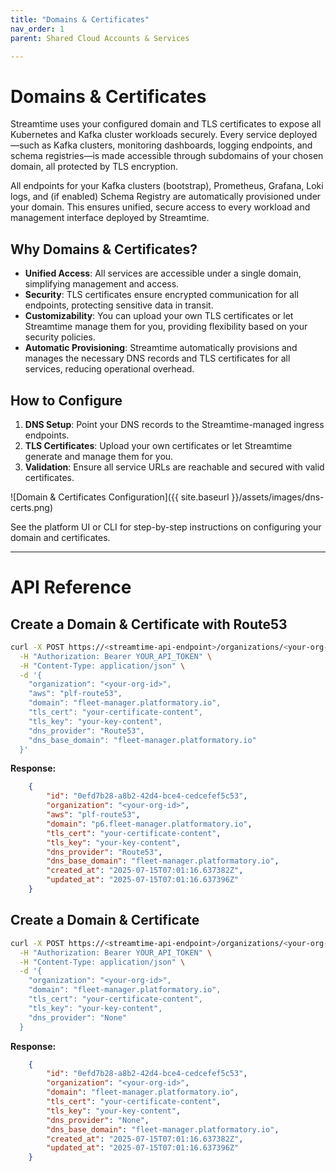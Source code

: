 ```yaml
---
title: "Domains & Certificates"
nav_order: 1
parent: Shared Cloud Accounts & Services

---
```



# Domains & Certificates

Streamtime uses your configured domain and TLS certificates to expose all Kubernetes and Kafka cluster workloads securely. Every service deployed—such as Kafka clusters, monitoring dashboards, logging endpoints, and schema registries—is made accessible through subdomains of your chosen domain, all protected by TLS encryption.

All endpoints for your Kafka clusters (bootstrap), Prometheus, Grafana, Loki logs, and (if enabled) Schema Registry are automatically provisioned under your domain. This ensures unified, secure access to every workload and management interface deployed by Streamtime.

## Why Domains & Certificates?
- **Unified Access**: All services are accessible under a single domain, simplifying management and access.
- **Security**: TLS certificates ensure encrypted communication for all endpoints, protecting sensitive data in transit.
- **Customizability**: You can upload your own TLS certificates or let Streamtime manage them for you, providing flexibility based on your security policies.
- **Automatic Provisioning**: Streamtime automatically provisions and manages the necessary DNS records and TLS certificates for all services, reducing operational overhead.

## How to Configure

1. **DNS Setup**: Point your DNS records to the Streamtime-managed ingress endpoints.
2. **TLS Certificates**: Upload your own certificates or let Streamtime generate and manage them for you.
3. **Validation**: Ensure all service URLs are reachable and secured with valid certificates.

![Domain & Certificates Configuration]({{ site.baseurl }}/assets/images/dns-certs.png)

See the platform UI or CLI for step-by-step instructions on configuring your domain and certificates.

---

# API Reference

## Create a Domain & Certificate with Route53

```bash
curl -X POST https://<streamtime-api-endpoint>/organizations/<your-org-id>/base-domains/ \
  -H "Authorization: Bearer YOUR_API_TOKEN" \
  -H "Content-Type: application/json" \
  -d '{
    "organization": "<your-org-id>",
    "aws": "plf-route53",
    "domain": "fleet-manager.platformatory.io",
    "tls_cert": "your-certificate-content",
    "tls_key": "your-key-content",
    "dns_provider": "Route53",
    "dns_base_domain": "fleet-manager.platformatory.io"
  }'
```

**Response:**
```json
    {
        "id": "0efd7b28-a8b2-42d4-bce4-cedcefef5c53",
        "organization": "<your-org-id>",
        "aws": "plf-route53",
        "domain": "p6.fleet-manager.platformatory.io",
        "tls_cert": "your-certificate-content",
        "tls_key": "your-key-content",
        "dns_provider": "Route53",
        "dns_base_domain": "fleet-manager.platformatory.io",
        "created_at": "2025-07-15T07:01:16.637382Z",
        "updated_at": "2025-07-15T07:01:16.637396Z"
    }
```

## Create a Domain & Certificate 

```bash
curl -X POST https://<streamtime-api-endpoint>/organizations/<your-org-id>/base-domains/ \
  -H "Authorization: Bearer YOUR_API_TOKEN" \
  -H "Content-Type: application/json" \
  -d '{
    "organization": "<your-org-id>",
    "domain": "fleet-manager.platformatory.io",
    "tls_cert": "your-certificate-content",
    "tls_key": "your-key-content",
    "dns_provider": "None"
  }
```

**Response:**
```json
    {
        "id": "0efd7b28-a8b2-42d4-bce4-cedcefef5c53",
        "organization": "<your-org-id>",
        "domain": "fleet-manager.platformatory.io",
        "tls_cert": "your-certificate-content",
        "tls_key": "your-key-content",
        "dns_provider": "None",
        "dns_base_domain": "fleet-manager.platformatory.io",
        "created_at": "2025-07-15T07:01:16.637382Z",
        "updated_at": "2025-07-15T07:01:16.637396Z"
    }
```



